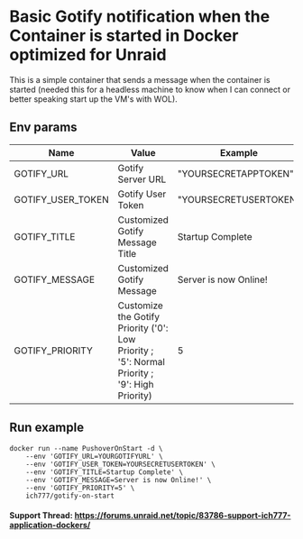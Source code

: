 # Basic Gotify notification when the Container is started in Docker optimized for Unraid

This is a simple container that sends a message when the container is started (needed this for a headless machine to know when I can connect or better speaking start up the VM's with WOL).


## Env params
| Name | Value | Example |
| --- | --- | --- |
| GOTIFY_URL | Gotify Server URL | "YOURSECRETAPPTOKEN" |
| GOTIFY_USER_TOKEN | Gotify User Token | "YOURSECRETUSERTOKEN" |
| GOTIFY_TITLE | Customized Gotify Message Title | Startup Complete |
| GOTIFY_MESSAGE | Customized Gotify Message | Server is now Online! |
| GOTIFY_PRIORITY | Customize the Gotify Priority ('0': Low Priority ; '5': Normal Priority ; '9': High Priority) | 5 |

## Run example
```
docker run --name PushoverOnStart -d \
    --env 'GOTIFY_URL=YOURGOTIFYURL' \
    --env 'GOTIFY_USER_TOKEN=YOURSECRETUSERTOKEN' \
    --env 'GOTIFY_TITLE=Startup Complete' \
    --env 'GOTIFY_MESSAGE=Server is now Online!' \
    --env 'GOTIFY_PRIORITY=5' \
    ich777/gotify-on-start
```


#### Support Thread: https://forums.unraid.net/topic/83786-support-ich777-application-dockers/